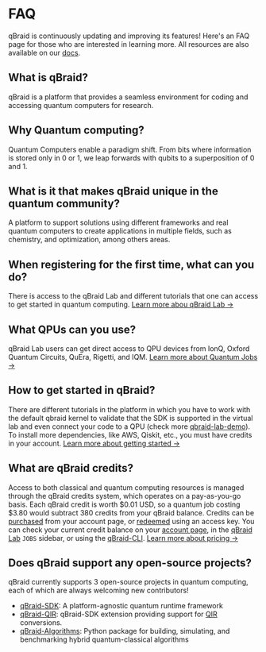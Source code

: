 # FAQ

qBraid is continuously updating and improving its features! Here's an FAQ page for those who are interested in learning more.
All resources are also available on our [docs](http://docs.qbraid.com).

## What is qBraid?

qBraid is a platform that provides a seamless environment for coding and accessing quantum computers for research.

## Why Quantum computing?

Quantum Computers enable a paradigm shift. From bits where information is stored only in 0 or 1, we leap forwards with qubits to a superposition of 0 and 1.

## What is it that makes qBraid unique in the quantum community?

A platform to support solutions using different frameworks and real quantum computers to create applications in multiple fields, such as chemistry, and optimization, among others areas.

## When registering for the first time, what can you do?

There is access to the qBraid Lab and different tutorials that one can access to get started in quantum computing. [Learn more abou qBraid Lab &rarr;](https://docs.qbraid.com/lab/user-guide/overview)

## What QPUs can you use?

qBraid Lab users can get direct access to QPU devices from IonQ, Oxford Quantum Circuits, QuEra, Rigetti, and IQM. [Learn more about Quantum Jobs &rarr;](https://docs.qbraid.com/lab/user-guide/quantum-jobs)

## How to get started in qBraid?

There are different tutorials in the platform in which you have to work with the default qbraid kernel to validate that the SDK is supported in the virtual lab and even connect your code to a QPU (check more [qbraid-lab-demo](https://github.com/qBraid/qbraid-lab-demo)). To install more dependencies, like AWS, Qiskit, etc., you must have credits in your account. [Learn more about getting started &rarr;](https://docs.qbraid.com/lab/user-guide/getting-started)

## What are qBraid credits?

Access to both classical and quantum computing resources is managed through the qBraid credits system, which operates on a pay-as-you-go basis. Each qBraid credit is worth $0.01 USD, so a quantum job costing $3.80 would subtract 380 credits from your qBraid balance. Credits can be [purchased](https://account.qbraid.com/billing) from your account page, or [redeemed](https://docs.qbraid.com/home/account#add-access-key) using an access key. You can check your current credit balance on your [account page](https://account.qbraid.com/billing), in the [qBraid Lab](https://docs.qbraid.com/lab/user-guide/overview) `JOBS` sidebar, or using the [qBraid-CLI](https://docs.qbraid.com/cli/api-reference/qbraid). [Learn more about pricing &rarr;](https://docs.qbraid.com/home/pricing)

## Does qBraid support any open-source projects?

qBraid currently supports 3 open-source projects in quantum computing, each of which are always welcoming new contributors!

- [qBraid-SDK](https://github.com/qBraid/qBraid): A platform-agnostic quantum runtime framework
- [qBraid-QIR](https://github.com/qBraid/qbraid-qir): qBraid-SDK extension providing support for [QIR](https://www.qir-alliance.org/qir-book/concepts/what-is-qir.html) conversions.
- [qBraid-Algorithms](https://github.com/qBraid/qbraid-algorithms): Python package for building, simulating, and benchmarking hybrid quantum-classical algorithms
